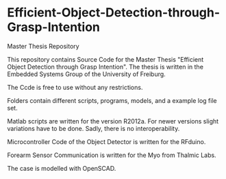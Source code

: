 # Efficient-Object-Detection-through-Grasp-Intention
Master Thesis Repository

This repository contains Source Code for the Master Thesis "Efficient Object Detection through Grasp Intention". 
The thesis is written in the Embedded Systems Group of the University of Freiburg.

The Ccde is free to use without any restrictions.

Folders contain different scripts, programs, models, and a example log file set. 

Matlab scripts are written for the version R2012a. For newer versions slight variations have to be done. 
Sadly, there is no interoperability.

Microcontroller Code of the Object Detector is written for the RFduino.

Forearm Sensor Communication is written for the Myo from Thalmic Labs.

The case is modelled with OpenSCAD.
